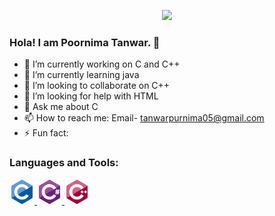 <p align="center">
  <img src="https://miro.medium.com/max/2048/1*OohqW5DGh9CQS4hLY5FXzA.png" height="230"/>
</p>


### Hola!  I am Poornima Tanwar. 👋



- 🔭 I’m currently working on C and C++
- 🌱 I’m currently learning java
- 👯 I’m looking to collaborate on C++
- 🤔 I’m looking for help with HTML
- 💬 Ask me about C
- 📫 How to reach me: Email- tanwarpurnima05@gmail.com
- ⚡ Fun fact: 


<h3 align="left">Languages and Tools:</h3>

<p align="left"> 
  <a href="https://www.cprogramming.com/" target="_blank"> <img src="https://github.com/devicons/devicon/blob/master/icons/c/c-original.svg" alt="c" width="40" height="40"/> </a> 
<a href="https://www.w3schools.com/cs/" target="_blank"> <img src="https://github.com/devicons/devicon/blob/master/icons/csharp/csharp-original.svg" alt="csharp" width="40" height="40"/> </a> <a href="https://www.w3schools.com/css/" target="_blank"> <img src="https://github.com/devicons/devicon/blob/master/icons/cplusplus/cplusplus-original.svg" alt="C++" width="40" height="40"/> 

  
</p>
 
